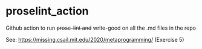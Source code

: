 # proselint_action
Github action to run ~~prose-lint and~~ write-good on all the .md files in the repo


See: https://missing.csail.mit.edu/2020/metaprogramming/ (Exercise 5)
